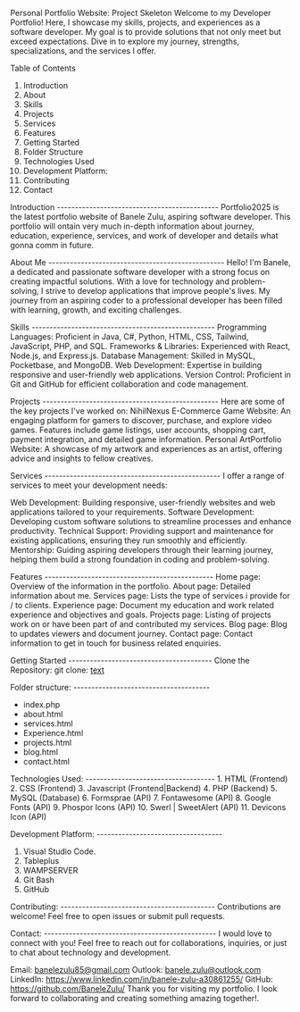 Personal Portfolio Website: Project Skeleton
Welcome to my Developer Portfolio! Here, I showcase my skills, projects, and experiences as a software developer. My goal is to provide solutions that not only meet but exceed expectations. 
Dive in to explore my journey, strengths, specializations, and the services I offer.

Table of Contents

1. Introduction
2. About
2. Skills
3. Projects
4. Services
2. Features
3. Getting Started
4. Folder Structure
5. Technologies Used
6. Development Platform:
7. Contributing
9. Contact

Introduction ---------------------------------------------
Portfolio2025 is the latest portfolio website of Banele Zulu, aspiring software developer. This portfolio will ontain very much in-depth information about journey, education, experience, services, and work of developer and details what gonna comm in future.

About Me -------------------------------------------------
Hello! I'm Banele, a dedicated and passionate software developer with a strong focus on creating impactful solutions. With a love for technology and problem-solving, 
I strive to develop applications that improve people's lives. My journey from an aspiring coder to a professional developer has been filled with learning, growth, and exciting challenges.

Skills ---------------------------------------------------
Programming Languages: Proficient in Java, C#, Python, HTML, CSS, Tailwind, JavaScript, PHP, and SQL.
Frameworks & Libraries: Experienced with React, Node.js, and Express.js.
Database Management: Skilled in MySQL, Pocketbase, and MongoDB.
Web Development: Expertise in building responsive and user-friendly web applications.
Version Control: Proficient in Git and GitHub for efficient collaboration and code management.

Projects -------------------------------------------------
Here are some of the key projects I've worked on:
NihilNexus E-Commerce Game Website: An engaging platform for gamers to discover, purchase, and explore video games. Features include game listings, user accounts, shopping cart, payment integration, and detailed game information.
Personal ArtPortfolio Website: A showcase of my artwork and experiences as an artist, offering advice and insights to fellow creatives.

Services -------------------------------------------------
I offer a range of services to meet your development needs:

Web Development: Building responsive, user-friendly websites and web applications tailored to your requirements.
Software Development: Developing custom software solutions to streamline processes and enhance productivity.
Technical Support: Providing support and maintenance for existing applications, ensuring they run smoothly and efficiently.
Mentorship: Guiding aspiring developers through their learning journey, helping them build a strong foundation in coding and problem-solving.


Features -----------------------------------------------
Home page: Overview of the information in the portfolio.
About page: Detailed information about me.
Services page: Lists the type of services i provide for / to clients.
Experience page: Document my education and work related experience and objectives and goals.
Projects page: Listing of projects work on or have been part of and contributed my services.
Blog page: Blog to updates viewers and document journey.
Contact page: Contact information to get in touch for business related enquiries.

Getting Started ----------------------------------------
Clone the Repository:
git clone: [text](https://github.com/BaneleZulu/Portfolio2025)

Folder structure: --------------------------------------
- index.php
- about.html
- services.html
- Experience.html
- projects.html
- blog.html
- contact.html

Technologies Used: ------------------------------------
    1. HTML (Frontend)
    2. CSS (Frontend)
    3. Javascript (Frontend|Backend)
    4. PHP (Backend)
    5. MySQL (Database)
    6. Formsprae (API)
    7. Fontawesome (API)
    8. Google  Fonts (API)
    9. Phospor Icons (API)
    10. Swerl | SweetAlert (API)
    11. Devicons Icon (API)

Development Platform: -----------------------------------
1. Visual Studio Code.
2. Tableplus
3. WAMPSERVER
4. Git Bash
5. GitHub 

Contributing: -------------------------------------------
Contributions are welcome! Feel free to open issues or submit pull requests.

Contact: ------------------------------------------------
I would love to connect with you! Feel free to reach out for collaborations, inquiries, or just to chat about technology and development.

Email: <banelezulu85@gmail.com>
Outlook: <banele.zulu@outlook.com>
LinkedIn: <https://www.linkedin.com/in/banele-zulu-a30861255/>
GitHub: <https://github.com/BaneleZulu/>
Thank you for visiting my portfolio. I look forward to collaborating and creating something amazing together!.